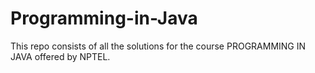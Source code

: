 # Programming-in-Java
This repo consists of all the solutions for the course PROGRAMMING IN JAVA offered by NPTEL.

